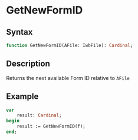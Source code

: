 # GetNewFormID

## Syntax

```pascal
function GetNewFormID(AFile: IwbFile): Cardinal;
```

## Description

Returns the next available Form ID relative to `AFile`

## Example

```pascal
var
    result: Cardinal;
begin
    result := GetNewFormID(f);
end;
```